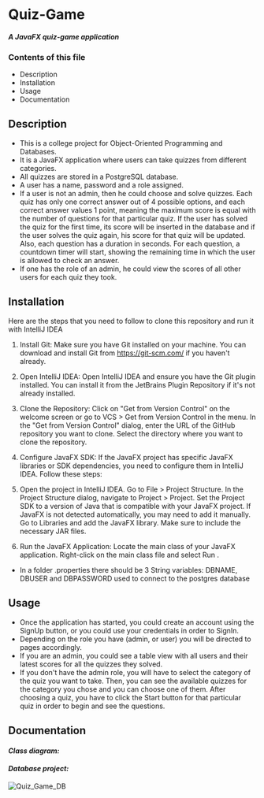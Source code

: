 # Quiz-Game

#### _A JavaFX quiz-game application_

### Contents of this file
- Description
- Installation
- Usage
- Documentation

## Description

- This is a college project for Object-Oriented Programming and Databases.
- It is a JavaFX application where users can take quizzes from different categories. 
- All quizzes are stored in a PostgreSQL database.
- A user has a name, password and a role assigned.
- If a user is not an admin, then he could choose and solve quizzes. Each quiz has only one correct answer out of 4 possible options, and each correct answer values 1 point, meaning the maximum score is equal with the number of questions for that particular quiz. If the user has solved the quiz for the first time, its score will be inserted in the database and if the user solves the quiz again, his score for that quiz will be updated. Also, each question has a duration in seconds. For each question, a countdown timer will start, showing the remaining time in which the user is allowed to check an answer.
- If one has the role of an admin, he could view the scores of all other users for each quiz they took.

## Installation

Here are the steps that you need to follow to clone this repository and run it with IntelliJ IDEA

1. Install Git:
Make sure you have Git installed on your machine. You can download and install Git from https://git-scm.com/ if you haven't already.

2. Open IntelliJ IDEA:
Open IntelliJ IDEA and ensure you have the Git plugin installed. You can install it from the JetBrains Plugin Repository if it's not already installed.

3. Clone the Repository:
Click on "Get from Version Control" on the welcome screen or go to VCS > Get from Version Control in the menu.
In the "Get from Version Control" dialog, enter the URL of the GitHub repository you want to clone.
Select the directory where you want to clone the repository.

4. Configure JavaFX SDK:
If the JavaFX project has specific JavaFX libraries or SDK dependencies, you need to configure them in IntelliJ IDEA. Follow these steps:

5. Open the project in IntelliJ IDEA.
Go to File > Project Structure.
In the Project Structure dialog, navigate to Project > Project.
Set the Project SDK to a version of Java that is compatible with your JavaFX project.
If JavaFX is not detected automatically, you may need to add it manually. Go to Libraries and add the JavaFX library. Make sure to include the necessary JAR files.

6. Run the JavaFX Application:
Locate the main class of your JavaFX application.
Right-click on the main class file and select Run <YourMainClass>.

- In a folder .properties there should be 3 String variables: DBNAME, DBUSER and DBPASSWORD used to connect to the postgres database


## Usage
- Once the application has started, you could create an account using the SignUp button, or you could use your credentials in order to SignIn.
- Depending on the role you have (admin, or user) you will be directed to pages accordingly.
- If you are an admin, you could see a table view with all users and their latest scores for all the quizzes they solved.
- If you don't have the admin role, you will have to select the category of the quiz you want to take. Then, you can see the available quizzes for the category you chose and you can choose one of them. After choosing a quiz, you have to click the Start button for that particular quiz in order to begin and see the questions.
 
## Documentation
#### _Class diagram:_

#### _Database project:_
![Quiz_Game_DB](https://github.com/Luisa-Elena/Quiz-Game/assets/143015197/60081911-7f88-4fc0-93e6-70b9d916e932)
